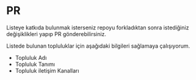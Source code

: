 # PR

Listeye katkıda bulunmak isterseniz repoyu forkladıktan sonra istediğiniz değişiklikleri yapıp PR gönderebilirsiniz.

Listede bulunan topluluklar için aşağıdaki bilgileri sağlamaya çalışıyorum. 

* Topluluk Adı
* Topluluk Tanımı
* Topluluk iletişim Kanalları
